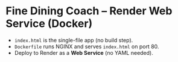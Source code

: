 # Fine Dining Coach – Render Web Service (Docker)

- `index.html` is the single-file app (no build step).
- `Dockerfile` runs NGINX and serves `index.html` on port 80.
- Deploy to Render as a **Web Service** (no YAML needed).

